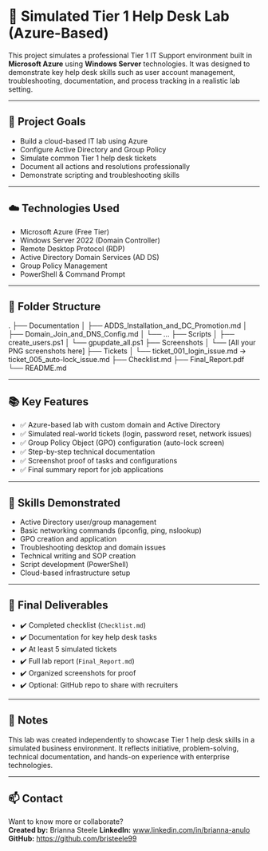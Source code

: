 # 💼 Simulated Tier 1 Help Desk Lab (Azure-Based)

This project simulates a professional Tier 1 IT Support environment built in **Microsoft Azure** using **Windows Server** technologies. It was designed to demonstrate key help desk skills such as user account management, troubleshooting, documentation, and process tracking in a realistic lab setting.

---

## 🚀 Project Goals

- Build a cloud-based IT lab using Azure
- Configure Active Directory and Group Policy
- Simulate common Tier 1 help desk tickets
- Document all actions and resolutions professionally
- Demonstrate scripting and troubleshooting skills

---

## ☁️ Technologies Used

- Microsoft Azure (Free Tier)
- Windows Server 2022 (Domain Controller)
- Remote Desktop Protocol (RDP)
- Active Directory Domain Services (AD DS)
- Group Policy Management
- PowerShell & Command Prompt

---

## 🧱 Folder Structure

. ├── Documentation │ ├── ADDS_Installation_and_DC_Promotion.md │ ├── Domain_Join_and_DNS_Config.md │ └── ... ├── Scripts │ ├── create_users.ps1 │ └── gpupdate_all.ps1 ├── Screenshots │ └── [All your PNG screenshots here] ├── Tickets │ └── ticket_001_login_issue.md → ticket_005_auto-lock_issue.md ├── Checklist.md ├── Final_Report.pdf └── README.md

---

## 📚 Key Features

- ✅ Azure-based lab with custom domain and Active Directory
- ✅ Simulated real-world tickets (login, password reset, network issues)
- ✅ Group Policy Object (GPO) configuration (auto-lock screen)
- ✅ Step-by-step technical documentation
- ✅ Screenshot proof of tasks and configurations
- ✅ Final summary report for job applications

---

## 🧠 Skills Demonstrated

- Active Directory user/group management
- Basic networking commands (ipconfig, ping, nslookup)
- GPO creation and application
- Troubleshooting desktop and domain issues
- Technical writing and SOP creation
- Script development (PowerShell)
- Cloud-based infrastructure setup

---

## 📄 Final Deliverables

- ✔️ Completed checklist (`Checklist.md`)
- ✔️ Documentation for key help desk tasks
- ✔️ At least 5 simulated tickets
- ✔️ Full lab report (`Final_Report.md`)
- ✔️ Organized screenshots for proof
- ✔️ Optional: GitHub repo to share with recruiters

---

## 📌 Notes

This lab was created independently to showcase Tier 1 help desk skills in a simulated business environment. It reflects initiative, problem-solving, technical documentation, and hands-on experience with enterprise technologies.

---

## 📫 Contact

Want to know more or collaborate?  
**Created by:** Brianna Steele 
**LinkedIn:** www.linkedin.com/in/brianna-anulo  
**GitHub:** https://github.com/bristeele99

